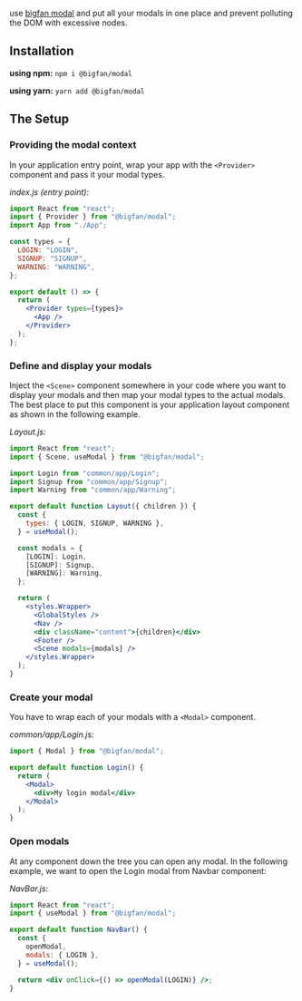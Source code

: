 use [bigfan modal](bigfanjs.github.io/modal-docs/) and put all your modals in one place and prevent polluting the DOM with excessive nodes.

## Installation

**using npm:**
`npm i @bigfan/modal`

**using yarn:**
`yarn add @bigfan/modal`

## The Setup

### Providing the modal context

In your application entry point, wrap your app with the `<Provider>` component and pass it your modal types.

_index.js (entry point):_

```jsx
import React from "react";
import { Provider } from "@bigfan/modal";
import App from "./App";

const types = {
  LOGIN: "LOGIN",
  SIGNUP: "SIGNUP",
  WARNING: "WARNING",
};

export default () => {
  return (
    <Provider types={types}>
      <App />
    </Provider>
  );
};
```

### Define and display your modals

Inject the `<Scene>` component somewhere in your code where you want to display your modals and then map your modal types to the actual modals. The best place to put this component is your application layout component as shown in the following example.

_Layout.js:_

```jsx
import React from "react";
import { Scene, useModal } from "@bigfan/modal";

import Login from "common/app/Login";
import Signup from "common/app/Signup";
import Warning from "common/app/Warning";

export default function Layout({ children }) {
  const {
    types: { LOGIN, SIGNUP, WARNING },
  } = useModal();

  const modals = {
    [LOGIN]: Login,
    [SIGNUP]: Signup,
    [WARNING]: Warning,
  };

  return (
    <styles.Wrapper>
      <GlobalStyles />
      <Nav />
      <div className="content">{children}</div>
      <Footer />
      <Scene modals={modals} />
    </styles.Wrapper>
  );
}
```

### Create your modal

You have to wrap each of your modals with a `<Modal>` component.

_common/app/Login.js:_

```jsx
import { Modal } from "@bigfan/modal";

export default function Login() {
  return (
    <Modal>
      <div>My login modal</div>
    </Modal>
  );
}
```

### Open modals

At any component down the tree you can open any modal. In the following example, we want to open the Login modal from Navbar component:

_NavBar.js:_

```jsx
import React from "react";
import { useModal } from "@bigfan/modal";

export default function NavBar() {
  const {
    openModal,
    modals: { LOGIN },
  } = useModal();

  return <div onClick={() => openModal(LOGIN)} />;
}
```
